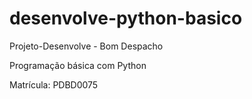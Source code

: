 # desenvolve-python-basico

Projeto-Desenvolve - Bom Despacho

Programação básica com Python

Matrícula: PDBD0075
